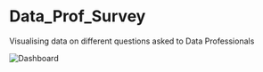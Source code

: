 # Data_Prof_Survey

Visualising data on different questions asked to Data Professionals 

![Dashboard](https://github.com/ShreyashSanjay/Data_Prof_Survey/assets/80293646/1ee00eed-79b8-42d8-a220-a4c9b8a3da22)

